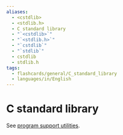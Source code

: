 ```yaml
---
aliases:
  - <cstdlib>
  - <stdlib.h>
  - C standard library
  - "`<cstdlib>`"
  - "`<stdlib.h>`"
  - "`cstdlib`"
  - "`stdlib`"
  - cstdlib
  - stdlib.h
tags:
  - flashcards/general/C_standard_library
  - languages/in/English
---
```


# C standard library

See [program support utilities](../special/C/program%20support%20utilities.md).
